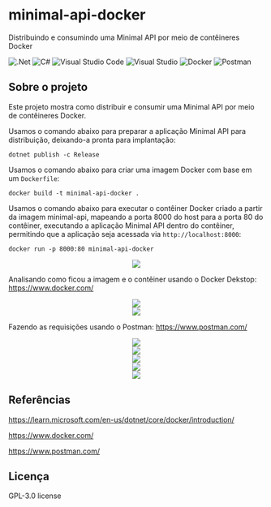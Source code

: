 # minimal-api-docker
Distribuindo e consumindo uma Minimal API por meio de contêineres Docker

![.Net](https://img.shields.io/badge/.NET-5C2D91?style=for-the-badge&logo=.net&logoColor=white)
![C#](https://img.shields.io/badge/c%23-%23239120.svg?style=for-the-badge&logo=c-sharp&logoColor=white)
![Visual Studio Code](https://img.shields.io/badge/Visual%20Studio%20Code-0078d7.svg?style=for-the-badge&logo=visual-studio-code&logoColor=white)
![Visual Studio](https://img.shields.io/badge/Visual%20Studio-5C2D91.svg?style=for-the-badge&logo=visual-studio&logoColor=white)
![Docker](https://img.shields.io/badge/docker-%230db7ed.svg?style=for-the-badge&logo=docker&logoColor=white)
![Postman](https://img.shields.io/badge/Postman-FF6C37?style=for-the-badge&logo=postman&logoColor=white)

## Sobre o projeto
Este projeto mostra como distribuir e consumir uma Minimal API por meio de contêineres Docker.

Usamos o comando abaixo para preparar a aplicação Minimal API para distribuição, deixando-a pronta para implantação:
```
dotnet publish -c Release
```

Usamos o comando abaixo para criar uma imagem Docker com base em um <code>Dockerfile</code>:
```
docker build -t minimal-api-docker .
```

Usamos o comando abaixo para executar o contêiner Docker criado a partir da imagem minimal-api, mapeando a porta 8000 do host para a porta 80 do contêiner,
executando a aplicação Minimal API dentro do contêiner, permitindo que a aplicação seja acessada via <code>http://localhost:8000</code>:
```
docker run -p 8000:80 minimal-api-docker
```

<div align="center">
    <img src="https://github.com/jfs-dev/minimal-api-docker/assets/54154628/274f3045-ea01-4d74-96a9-0a2189b978b4"</img>
</div>

Analisando como ficou a imagem e o contêiner usando o Docker Dekstop: https://www.docker.com/

<div align="center">
    <img src="https://github.com/jfs-dev/minimal-api-docker/assets/54154628/125c6a0c-3990-42d6-a70c-acd8a3d10f3b"</img>
</div>
<div align="center">
    <img src="https://github.com/jfs-dev/minimal-api-docker/assets/54154628/04da9452-3c7b-477a-8b4c-8475562b0482"</img>
</div>

Fazendo as requisições usando o Postman: https://www.postman.com/

<div align="center">
    <img src="https://github.com/jfs-dev/minimal-api-docker/assets/54154628/f9aad231-e2b5-41a3-bff8-67c4be39e3fd"</img>
</div>
<div align="center">
    <img src="https://github.com/jfs-dev/minimal-api-docker/assets/54154628/c35f58b0-0b1e-4927-93dd-83fb561afc7b"</img>
</div>
<div align="center">
    <img src="https://github.com/jfs-dev/minimal-api-docker/assets/54154628/f86fde0e-ad7c-4d90-bd5c-e2ac20a3661f"</img>
</div>
<div align="center">
    <img src="https://github.com/jfs-dev/minimal-api-docker/assets/54154628/f9ff7174-9a28-4125-afb6-bd90608aa993"</img>
</div>
<div align="center">
    <img src="https://github.com/jfs-dev/minimal-api-docker/assets/54154628/7437fcd6-dfb1-4c44-9b9d-bab186352b3a"</img>
</div>

## Referências
https://learn.microsoft.com/en-us/dotnet/core/docker/introduction/

https://www.docker.com/

https://www.postman.com/

## Licença
GPL-3.0 license

